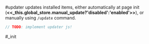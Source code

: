 #updater updates installed items, either automatically at page init (**<<_this.global_store.manual_update?'disabled':'enabled'>>**), or manually using `/update` command.

```js:js_removed:updater.js
// TODO: implement updater js!
```

#_init